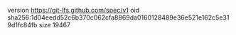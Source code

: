 version https://git-lfs.github.com/spec/v1
oid sha256:1d04eedd52c6b370c062cfa8869da0160128489e36e521e162c5e319d1fc84fb
size 19467
